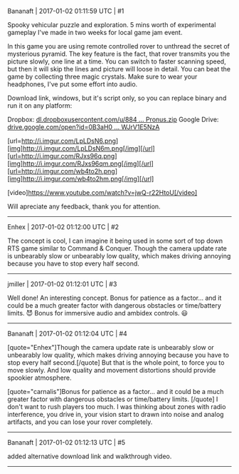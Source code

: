 Bananaft | 2017-01-02 01:11:59 UTC | #1

Spooky vehicular puzzle and exploration. 5 mins worth of experimental gameplay I've made in two weeks for local game jam event.

In this game you are using remote controlled rover to unthread the secret of mysterious pyramid. The key feature is the fact, that rover transmits you the picture slowly, one line at a time. You can switch to faster scanning speed, but then it will skip the lines and picture will loose in detail. You can beat the game by collecting three magic crystals. Make sure to wear your headphones, I've put some effort into audio.

Download link, windows, but it's script only, so you can replace binary and run it on any platform:

Dropbox:        [dl.dropboxusercontent.com/u/884 ... Pronus.zip](https://dl.dropboxusercontent.com/u/8845134/dev/UGJ/005/Pronus.zip)
Google Drive: [drive.google.com/open?id=0B3aH0 ... WJrV1E5NzA](https://drive.google.com/open?id=0B3aH0NqVcL_cUDNKSWJrV1E5NzA)

[url=http://i.imgur.com/LpLDsN6.png][img]http://i.imgur.com/LpLDsN6m.png[/img][/url][url=http://i.imgur.com/RJxs96q.png][img]http://i.imgur.com/RJxs96qm.png[/img][/url][url=http://i.imgur.com/wb4to2h.png][img]http://i.imgur.com/wb4to2hm.png[/img][/url]

[video]https://www.youtube.com/watch?v=jwQ-r22HtoU[/video]

Will apreciate any feedback, thank you for attention.

-------------------------

Enhex | 2017-01-02 01:12:00 UTC | #2

The concept is cool, I can imagine it being used in some sort of top down RTS game similar to Command & Conquer.
Though the camera update rate is unbearably slow or unbearably low quality, which makes driving annoying because you have to stop every half second.

-------------------------

jmiller | 2017-01-02 01:12:01 UTC | #3

Well done! An interesting concept.
Bonus for patience as a factor... and it could be a much greater factor with dangerous obstacles or time/battery limits.  :smiling_imp: 
Bonus for immersive audio and ambidex controls.  :smiley:

-------------------------

Bananaft | 2017-01-02 01:12:04 UTC | #4

[quote="Enhex"]Though the camera update rate is unbearably slow or unbearably low quality, which makes driving annoying because you have to stop every half second.[/quote]
But that is the whole point, to force you to move slowly. And low quality and movement distortions should provide spookier atmosphere.

[quote="carnalis"]Bonus for patience as a factor... and it could be a much greater factor with dangerous obstacles or time/battery limits. [/quote]
I don't want to rush players too much. I was thinking about zones with radio interference, you drive in, your vision start to drawn into noise and analog artifacts, and you can lose your rover completely.

-------------------------

Bananaft | 2017-01-02 01:12:13 UTC | #5

added alternative download link and walkthrough video.

-------------------------

